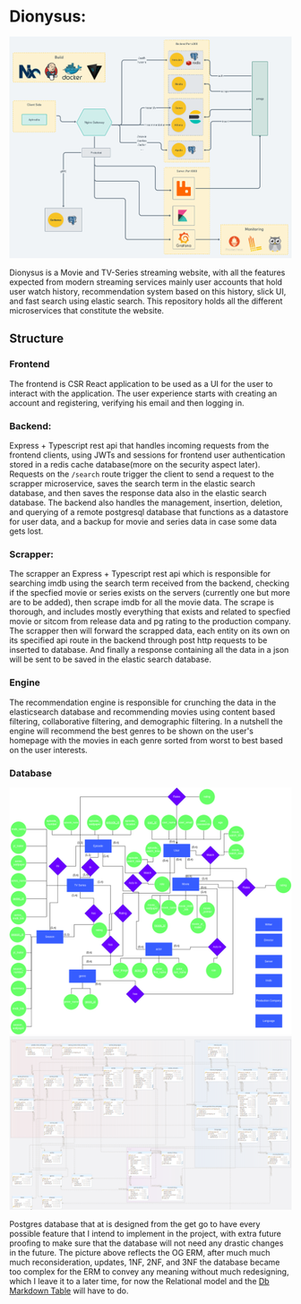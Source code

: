 # Dionysus:

![stack](https://github.com/AbbasSrour/dionysus/blob/dev/assets/Dionysus.Stack.png)

Dionysus is a Movie and TV-Series streaming website, with all the features expected from modern streaming services
mainly user accounts that hold user watch history, recommendation system based on this history, slick UI, and fast search using
elastic search. This repository holds all the different microservices that constitute the website.

## Structure

### Frontend

The frontend is CSR React application to be used as a UI for the user to interact with the application. The user experience starts with creating
an account and registering, verifying his email and then logging in.

### Backend:

Express + Typescript rest api that handles incoming requests from the frontend clients, using JWTs and sessions for frontend user authentication stored in
a redis cache database(more on the security aspect later). Requests on the `/search` route trigger the client to send a request to
the scrapper microservice, saves the search term in the elastic search database, and then saves the response data also in the elastic search
database. The backend also handles the management, insertion, deletion, and querying of a remote postgresql database
that functions as a datastore for user data, and a backup for movie and series data in case some data gets lost.

### Scrapper:

The scrapper an Express + Typescript rest api which is responsible for searching imdb using the search term received from the backend,
checking if the specfied movie or series exists on the servers (currently one but more are to be added), then scrape imdb for all the movie data.
The scrape is thorough, and includes mostly everything that exists and related to specfied movie or sitcom from release data and pg rating
to the production company. The scrapper then will forward the scrapped data, each entity on its own on its specified api route in the backend
through post http requests to be inserted to database. And finally a response containing all the data in a json will be sent to be saved in
the elastic search database.

### Engine

The recommendation engine is responsible for crunching the data in the elasticsearch database and recommending movies using content based
filtering, collaborative filtering, and demographic filtering. In a nutshell the engine will recommend the best genres to be shown on the
user's homepage with the movies in each genre sorted from worst to best based on the user interests.

### Database
![ER Model](https://github.com/AbbasSrour/dionysus/blob/main/assets/Dionysus.ERM.png)
![RM](https://github.com/AbbasSrour/dionysus/blob/main/assets/Dionysus.RM.png)

Postgres database that at is designed from the get go to have every possible feature that I intend to implement in the project, with extra
future proofing to make sure that the database will not need any drastic changes in the future. The picture above reflects the OG ERM, after 
much much much reconsideration, updates, 1NF, 2NF, and 3NF the database became too complex for the ERM to convey any meaning without much 
redesigning, which I leave it to a later time, for now the Relational model and the [Db Markdown Table](https://github.com/AbbasSrour/dionysus/blob/main/Database/Dionysus-RM.md) will have to do.

